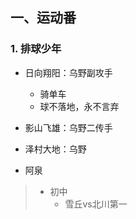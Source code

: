 ## 一、运动番

### 1. 排球少年

- 日向翔阳：乌野副攻手
  - 骑单车
  - 球不落地，永不言弃
- 影山飞雄：乌野二传手

- 泽村大地：乌野

- 阿泉

> - 初中
>   - 雪丘vs北川第一

